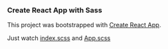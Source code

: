 ### Create React App with Sass

This project was bootstrapped with [Create React App](https://github.com/facebook/create-react-app).

Just watch [index.scss](./src/index.scss) and [App.scss](./src/App.scss)
